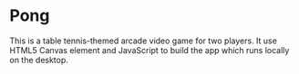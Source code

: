 # Pong

This is a table tennis-themed arcade video game for two players.
It use HTML5 Canvas element and JavaScript to build the app which runs locally on the desktop.
